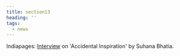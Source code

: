 ```yaml
---
title: section13
heading: ''
tags:
  - news
---
```

Indiapages: [Interview](https://www.indiapages.in/mystory-mauktik-kulkarni-7794.html) on 'Accidental Inspiration' by Suhana Bhatia.
